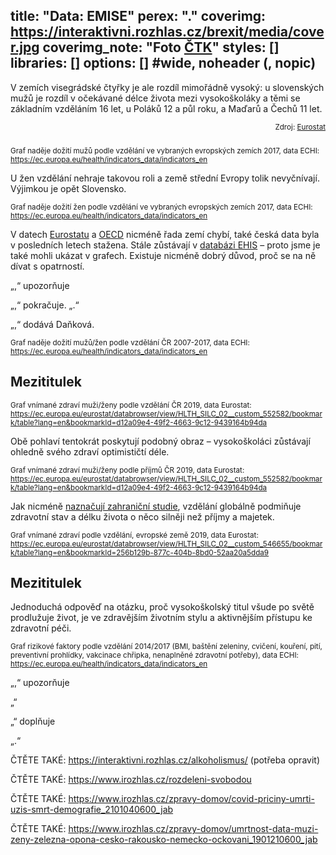 title: "Data: EMISE"
perex: "."
coverimg: https://interaktivni.rozhlas.cz/brexit/media/cover.jpg
coverimg_note: "Foto <a href='https://ctk.cz'>ČTK</a>"
styles: []
libraries: []
options: [] #wide, noheader (, nopic)
---
V zemích visegrádské čtyřky je ale rozdíl mimořádně vysoký: u slovenských mužů je rozdíl v očekávané délce života mezi vysokoškoláky a těmi se základním vzděláním 16 let, u Poláků 12 a půl roku, a Maďarů a Čechů 11 let.

<wide>
<div id="graf-5" style="max-width: 820px; margin-left: auto; margin-right: auto;"></div>
<div style="text-align: right; padding-bottom: 10px">
  <small>Zdroj: <a href="https://ec.europa.eu/eurostat/databrowser/view/HLTH_SILC_02__custom_552582/bookmark/table?lang=en&bookmarkId=d12a09e4-49f2-4663-9c12-9439164b94da">Eurostat</a></small>
</div>
</wide>

<small>Graf naděje dožití mužů podle vzdělání ve vybraných evropských zemích 2017, data ECHI: https://ec.europa.eu/health/indicators_data/indicators_en</small>

U žen vzdělání nehraje takovou roli a země střední Evropy tolik nevyčnívají. Výjimkou je opět Slovensko.

<small>Graf naděje dožití žen podle vzdělání ve vybraných evropských zemích 2017, data ECHI: https://ec.europa.eu/health/indicators_data/indicators_en</small>

V datech [Eurostatu]() a [OECD]() nicméně řada zemí chybí, také česká data byla v posledních letech stažena. Stále zůstávají v [databázi EHIS]() – proto jsme je také mohli ukázat v grafech. Existuje nicméně dobrý důvod, proč se na ně dívat s opatrností.

„,“ upozorňuje 

„,“ pokračuje. „.“

„,“ dodává Daňková.

<small>Graf naděje dožití mužů/žen podle vzdělání ČR 2007-2017, data ECHI: https://ec.europa.eu/health/indicators_data/indicators_en</small>

## Mezititulek


<small>Graf vnímané zdraví muži/ženy podle vzdělání ČR 2019, data Eurostat: https://ec.europa.eu/eurostat/databrowser/view/HLTH_SILC_02__custom_552582/bookmark/table?lang=en&bookmarkId=d12a09e4-49f2-4663-9c12-9439164b94da</small>

Obě pohlaví tentokrát poskytují podobný obraz – vysokoškoláci zůstávají ohledně svého zdraví optimističtí déle.

<small>Graf vnímané zdraví muži/ženy podle příjmů ČR 2019, data Eurostat: https://ec.europa.eu/eurostat/databrowser/view/HLTH_SILC_02__custom_552582/bookmark/table?lang=en&bookmarkId=d12a09e4-49f2-4663-9c12-9439164b94da</small>

Jak nicméně [naznačují zahraniční studie](), vzdělání globálně podmiňuje zdravotní stav a délku života o něco silněji než příjmy a majetek.

<small>Graf vnímané zdraví podle vzdělání, evropské země 2019, data Eurostat: https://ec.europa.eu/eurostat/databrowser/view/HLTH_SILC_02__custom_546655/bookmark/table?lang=en&bookmarkId=256b129b-877c-404b-8bd0-52aa20a5dda9</small>

## Mezititulek

Jednoduchá odpověď na otázku, proč vysokoškolský titul všude po světě prodlužuje život, je ve zdravějším životním stylu a aktivnějším přístupu ke zdravotní péči.

<small>Graf rizikové faktory podle vzdělání 2014/2017 (BMI, baštění zeleniny, cvičení, kouření, pití, preventivní prohlídky, vakcinace chřipka, nenaplněné zdravotní potřeby), data ECHI: https://ec.europa.eu/health/indicators_data/indicators_en</small>

„,“ upozorňuje 

„“

„“ doplňuje

„.“

ČTĚTE TAKÉ: https://interaktivni.rozhlas.cz/alkoholismus/ (potřeba opravit)

ČTĚTE TAKÉ: https://www.irozhlas.cz/rozdeleni-svobodou  

ČTĚTE TAKÉ: https://www.irozhlas.cz/zpravy-domov/covid-priciny-umrti-uzis-smrt-demografie_2101040600_jab  

ČTĚTE TAKÉ: https://www.irozhlas.cz/zpravy-domov/umrtnost-data-muzi-zeny-zelezna-opona-cesko-rakousko-nemecko-ockovani_1901210600_jab 